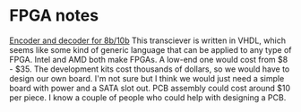 # FPGA notes
[Encoder and decoder for 8b/10b](https://www.allaboutcircuits.com/ip-cores/communication-controller/8b10b-encdec/)
This transciever is written in VHDL, which seems like some kind of generic language that can be applied to any type of FPGA.
Intel and AMD both make FPGAs.
A low-end one would cost from \$8 - \$35.
The development kits cost thousands of dollars, so we would have to design our own board.
I'm not sure but I think we would just need a simple board with power and a SATA slot out.
PCB assembly could cost around \$10 per piece.
I know a couple of people who could help with designing a PCB.
